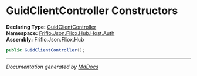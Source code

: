 ﻿<!--  
  <auto-generated>   
    The contents of this file were generated by a tool.  
    Changes to this file may be list if the file is regenerated  
  </auto-generated>   
-->

# GuidClientController Constructors

**Declaring Type:** [GuidClientController](../index.md)  
**Namespace:** [Friflo.Json.Fliox.Hub.Host.Auth](../../index.md)  
**Assembly:** Friflo.Json.Fliox.Hub

```csharp
public GuidClientController();
```
___

*Documentation generated by [MdDocs](https://github.com/ap0llo/mddocs)*
